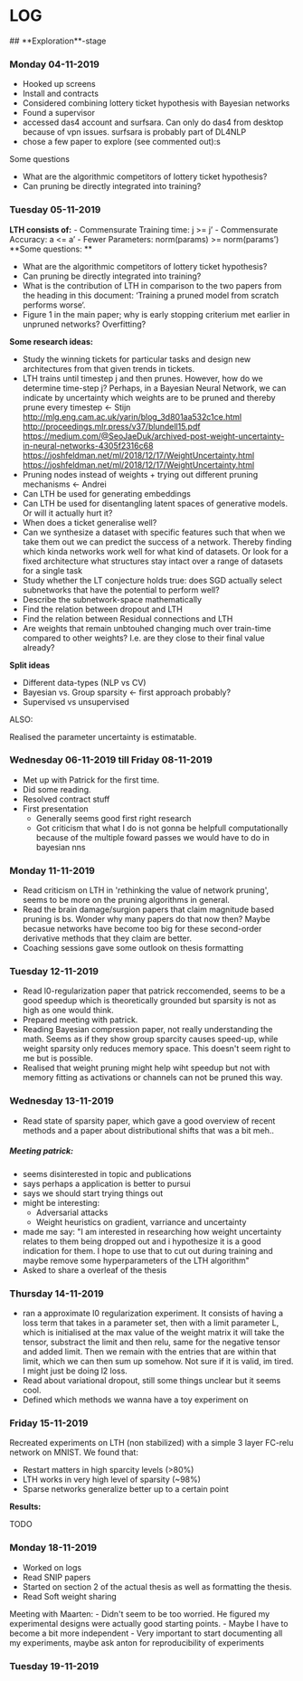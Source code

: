 # **LOG**
<body onLoad="window.scrollBy(0, window.height)">
## **Exploration**-stage

### Monday 04-11-2019

- Hooked up screens
- Install and contracts
- Considered combining lottery ticket hypothesis with Bayesian networks
- Found a supervisor
- accessed das4 account and surfsara. Can only do das4 from desktop because of vpn issues. surfsara is probably part of DL4NLP
- chose a few paper to explore (see commented out):s

Some questions

- What are the algorithmic competitors of lottery ticket hypothesis?
- Can pruning be directly integrated into training?

### Tuesday 05-11-2019

**LTH consists of:**
    - Commensurate Training time: j >= j’
    - Commensurate Accuracy: a <= a’
    - Fewer Parameters: norm(params) >= norm(params’)
**Some questions: **

  - What are the algorithmic competitors of lottery ticket hypothesis?
  - Can pruning be directly integrated into training?
  - What is the contribution of LTH in comparison to the two papers from the heading in this document: ‘Training a pruned model from scratch performs worse‘.
  - Figure 1 in the main paper; why is early stopping criterium met earlier in unpruned networks? Overfitting?

**Some research ideas:**

- Study the winning tickets for particular tasks and design new architectures from that given trends in tickets.
- LTH trains until timestep j and then prunes. However, how do we determine time-step j? Perhaps, in a Bayesian Neural Network, we can indicate by uncertainty which weights are to be pruned and thereby prune every timestep <- Stijn
http://mlg.eng.cam.ac.uk/yarin/blog_3d801aa532c1ce.html
http://proceedings.mlr.press/v37/blundell15.pdf
https://medium.com/@SeoJaeDuk/archived-post-weight-uncertainty-in-neural-networks-4305f2316c68
https://joshfeldman.net/ml/2018/12/17/WeightUncertainty.html
https://joshfeldman.net/ml/2018/12/17/WeightUncertainty.html
- Pruning nodes instead of weights + trying out different pruning mechanisms <- Andrei
- Can LTH be used for generating embeddings
- Can LTH be used for disentangling latent spaces of generative models. Or will it actually hurt it?
- When does a ticket generalise well?
- Can we synthesize a dataset with specific features such that when we take them out we can predict the success of a network. Thereby finding which kinda networks work well for what kind of datasets. Or look for a fixed architecture what structures stay intact over a range of datasets for a single task
- Study whether the LT conjecture holds true: does SGD actually select subnetworks that have the potential to perform well? 
- Describe the subnetwork-space mathematically
- Find the relation between dropout and LTH
- Find the relation between Residual connections and LTH
- Are weights that remain unbtouhed changing much over train-time compared to other weights? I.e. are they close to their final value already?


**Split ideas**

- Different data-types (NLP vs CV)
- Bayesian vs. Group sparsity <- first approach probably?
- Supervised vs unsupervised

ALSO:

Realised the parameter uncertainty is estimatable.

### Wednesday 06-11-2019 till Friday 08-11-2019

- Met up with Patrick for the first time.
- Did some reading.
- Resolved contract stuff
- First presentation
	- Generally seems good first right research
	- Got criticism that what I do is not gonna be helpfull computationally because of the multiple foward passes we would have to do in bayesian nns
	
### Monday 11-11-2019

- Read criticism on LTH in 'rethinking the value of network pruning', seems to be more on the pruning algorithms in general.
- Read the brain damage/surgion papers that claim magnitude based pruning is bs. Wonder why many papers do that now then? Maybe becasue networks have become too big for these second-order derivative methods that they claim are better.
- Coaching sessions gave some outlook on thesis formatting

### Tuesday 12-11-2019

- Read l0-regularization paper that patrick reccomended, seems to be a good speedup which is theoretically grounded but sparsity is not as high as one would think.
- Prepared meeting with patrick.
- Reading Bayesian compression paper, not really understanding the math. Seems as if they show group sparcity causes speed-up, while weight sparsity only reduces memory space. This doesn't seem right to me but is possible. 
- Realised that weight pruning might help wiht speedup but not with memory fitting as activations or channels can not be pruned this way.

### Wednesday 13-11-2019

- Read state of sparsity paper, which gave a good overview of recent methods and a paper about distributional shifts that was a bit meh..

##### Meeting patrick:

- seems disinterested in topic and publications
- says perhaps a application is better to pursui
- says we should start trying things out
- might be interesting:
	- Adversarial attacks
	- Weight heuristics on gradient, varriance and uncertainty
- made me say: "I am interested in researching how weight uncertainty relates to them being dropped out and i hypothesize it is a good indication for them. I hope to use that to cut out during training and maybe remove some hyperparameters of the LTH algorithm"
- Asked to share a overleaf of the thesis

### Thursday 14-11-2019 

- ran a approximate l0 regularization experiment. It consists of having a loss term that takes in a parameter set, then with a limit parameter L, which is initialised at the max value of the weight matrix it will take the tensor, substract the limit and then relu, same for the negative tensor and added limit. Then we remain with the entries that are within that limit, which we can then sum up somehow. Not sure if it is valid, im tired. I might just be doing l2 loss.
- Read about variational dropout, still some things unclear but it seems cool. 
- Defined which methods we wanna have a toy experiment on

### Friday 15-11-2019

Recreated experiments on LTH (non stabilized) with a simple 3 layer FC-relu network on MNIST. We found that:

- Restart matters in high sparcity levels (\>80%)
- LTH works in very high level of sparsity (~98%)
- Sparse networks generalize better up to a certain point

**Results:**

TODO

### Monday 18-11-2019

- Worked on logs
- Read SNIP papers
- Started on section 2 of the actual thesis as well as formatting the thesis.
- Read Soft weight sharing

Meeting with Maarten:
	- Didn't seem to be too worried. He figured my experimental designs were actually good starting points. 
	- Maybe I have to become a bit more independent
	- Very important to start documenting all my experiments, maybe ask anton for reproducibility of experiments

### Tuesday 19-11-2019
